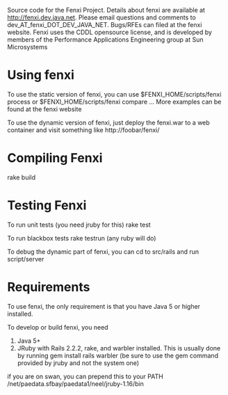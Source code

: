 Source code for the Fenxi Project. Details about fenxi are available at
http://fenxi.dev.java.net. Please email questions and comments to
dev_AT_fenxi_DOT_DEV_JAVA_NET. Bugs/RFEs can filed at the fenxi website.
Fenxi uses the CDDL opensource license, and is developed by members of the
Performance Applications Engineering group at Sun Microsystems

Using fenxi
============
To use the static version of fenxi, you can use
$FENXI_HOME/scripts/fenxi process <RAWDIR> <HTMLDIR> <RUNDESC> or
$FENXI_HOME/scripts/fenxi compare <DIR1> <DIR2> ... <OUTDIR>
More examples can be found at the fenxi website

To use the dynamic version of fenxi, just deploy the fenxi.war to a
web container and visit something like http://foobar/fenxi/


Compiling Fenxi
===============
rake build

Testing Fenxi
==============
To run unit tests (you need jruby for this)
rake test

To run blackbox tests
rake testrun (any ruby will do)

To debug the dynamic part of fenxi, you can cd to src/rails and run
script/server

Requirements
============
To use fenxi, the only requirement is that you have Java 5 or higher installed.

To develop or build fenxi, you need
1. Java 5+
2. JRuby with Rails 2.2.2, rake, and warbler installed. This is usually done
   by running
   gem install rails warbler
  (be sure to use the gem command provided by jruby and not the system one)

if you are on swan, you can prepend this to your PATH
/net/paedata.sfbay/paedata1/neel/jruby-1.16/bin
